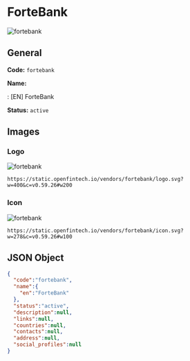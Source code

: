 
# ForteBank 
![fortebank](https://static.openfintech.io/vendors/fortebank/logo.svg?w=400&c=v0.59.26#w200)  

## General 
 
**Code:** `fortebank` 
 
**Name:** 
 
:	[EN] ForteBank 
 
**Status:** `active` 
 

## Images 

### Logo 
 
![fortebank](https://static.openfintech.io/vendors/fortebank/logo.svg?w=400&c=v0.59.26#w200)  

```
https://static.openfintech.io/vendors/fortebank/logo.svg?w=400&c=v0.59.26#w200
```  

### Icon 
 
![fortebank](https://static.openfintech.io/vendors/fortebank/icon.svg?w=278&c=v0.59.26#w100)  

```
https://static.openfintech.io/vendors/fortebank/icon.svg?w=278&c=v0.59.26#w100
```  

## JSON Object 

```json
{
  "code":"fortebank",
  "name":{
    "en":"ForteBank"
  },
  "status":"active",
  "description":null,
  "links":null,
  "countries":null,
  "contacts":null,
  "address":null,
  "social_profiles":null
}
```  
